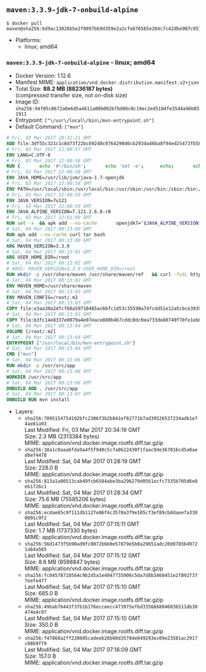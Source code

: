 ## `maven:3.3.9-jdk-7-onbuild-alpine`

```console
$ docker pull maven@sha256:6d9ac13026b5e2f0097bb9d359e2a2cfe676565e204c7c42dbe907c9573dc6ba
```

-	Platforms:
	-	linux; amd64

### `maven:3.3.9-jdk-7-onbuild-alpine` - linux; amd64

-	Docker Version: 1.12.6
-	Manifest MIME: `application/vnd.docker.distribution.manifest.v2+json`
-	Total Size: **88.2 MB (88236187 bytes)**  
	(compressed transfer size, not on-disk size)
-	Image ID: `sha256:94f05c8672a0e6d5a4611a00b002bfbd06c0c19ec2ed5104fe35d4a96b051911`
-	Entrypoint: `["\/usr\/local\/bin\/mvn-entrypoint.sh"]`
-	Default Command: `["mvn"]`

```dockerfile
# Fri, 03 Mar 2017 20:32:21 GMT
ADD file:3df55c321c1c8d73f22bc69240c0764290d6cb293da46ba8f94ed25473fb5853 in / 
# Fri, 03 Mar 2017 22:00:57 GMT
ENV LANG=C.UTF-8
# Fri, 03 Mar 2017 22:00:58 GMT
RUN { 		echo '#!/bin/sh'; 		echo 'set -e'; 		echo; 		echo 'dirname "$(dirname "$(readlink -f "$(which javac || which java)")")"'; 	} > /usr/local/bin/docker-java-home 	&& chmod +x /usr/local/bin/docker-java-home
# Fri, 03 Mar 2017 22:00:58 GMT
ENV JAVA_HOME=/usr/lib/jvm/java-1.7-openjdk
# Fri, 03 Mar 2017 22:00:58 GMT
ENV PATH=/usr/local/sbin:/usr/local/bin:/usr/sbin:/usr/bin:/sbin:/bin:/usr/lib/jvm/java-1.7-openjdk/jre/bin:/usr/lib/jvm/java-1.7-openjdk/bin
# Fri, 03 Mar 2017 22:00:59 GMT
ENV JAVA_VERSION=7u121
# Fri, 03 Mar 2017 22:00:59 GMT
ENV JAVA_ALPINE_VERSION=7.121.2.6.8-r0
# Fri, 03 Mar 2017 22:01:09 GMT
RUN set -x 	&& apk add --no-cache 		openjdk7="$JAVA_ALPINE_VERSION" 	&& [ "$JAVA_HOME" = "$(docker-java-home)" ]
# Sat, 04 Mar 2017 00:13:00 GMT
RUN apk add --no-cache curl tar bash
# Sat, 04 Mar 2017 00:13:00 GMT
ARG MAVEN_VERSION=3.3.9
# Sat, 04 Mar 2017 00:13:01 GMT
ARG USER_HOME_DIR=/root
# Sat, 04 Mar 2017 00:13:02 GMT
# ARGS: MAVEN_VERSION=3.3.9 USER_HOME_DIR=/root
RUN mkdir -p /usr/share/maven /usr/share/maven/ref   && curl -fsSL http://apache.osuosl.org/maven/maven-3/$MAVEN_VERSION/binaries/apache-maven-$MAVEN_VERSION-bin.tar.gz     | tar -xzC /usr/share/maven --strip-components=1   && ln -s /usr/share/maven/bin/mvn /usr/bin/mvn
# Sat, 04 Mar 2017 00:13:02 GMT
ENV MAVEN_HOME=/usr/share/maven
# Sat, 04 Mar 2017 00:13:03 GMT
ENV MAVEN_CONFIG=/root/.m2
# Sat, 04 Mar 2017 00:13:03 GMT
COPY file:e3aa30a24fcf60a59710465ac66fc1d53c35590a74fcdd51e12a5cbce393904b in /usr/local/bin/mvn-entrypoint.sh 
# Sat, 04 Mar 2017 00:13:03 GMT
COPY file:b3fc14e8337e0079a4e97eace880b4b7cddc0dc0ea733de80749f78fe1eb089a in /usr/share/maven/ref/ 
# Sat, 04 Mar 2017 00:13:04 GMT
VOLUME [/root/.m2]
# Sat, 04 Mar 2017 00:13:04 GMT
ENTRYPOINT ["/usr/local/bin/mvn-entrypoint.sh"]
# Sat, 04 Mar 2017 00:13:04 GMT
CMD ["mvn"]
# Sat, 04 Mar 2017 00:13:06 GMT
RUN mkdir -p /usr/src/app
# Sat, 04 Mar 2017 00:13:06 GMT
WORKDIR /usr/src/app
# Sat, 04 Mar 2017 00:13:06 GMT
ONBUILD ADD . /usr/src/app
# Sat, 04 Mar 2017 00:13:07 GMT
ONBUILD RUN mvn install
```

-	Layers:
	-	`sha256:7095154754192bfc2306f3b2b841ef82771b7ad39526537234adb1e74ae81a93`  
		Last Modified: Fri, 03 Mar 2017 20:34:19 GMT  
		Size: 2.3 MB (2313384 bytes)  
		MIME: application/vnd.docker.image.rootfs.diff.tar.gzip
	-	`sha256:38a1c0aaa6fda9a4f5f940c5c7a0622430f1faac9de367016cd5a0aed8ef4478`  
		Last Modified: Sat, 04 Mar 2017 01:28:19 GMT  
		Size: 228.0 B  
		MIME: application/vnd.docker.image.rootfs.diff.tar.gzip
	-	`sha256:813a1a00513cab49fcb6584abe3ba296279d0561ecfc7335b705d6e8eb1726c1`  
		Last Modified: Sat, 04 Mar 2017 01:28:34 GMT  
		Size: 75.6 MB (75585206 bytes)  
		MIME: application/vnd.docker.image.rootfs.diff.tar.gzip
	-	`sha256:ecdae65c9f111db1127e86f4c3578a3f9e105cf3ef89cbddaee7a3380091c9f2`  
		Last Modified: Sat, 04 Mar 2017 07:15:11 GMT  
		Size: 1.7 MB (1737330 bytes)  
		MIME: application/vnd.docker.image.rootfs.diff.tar.gzip
	-	`sha256:56d1473f5b90ad9fc8072b6b0e57879e5b0a29651adc20d8785b49721a64a565`  
		Last Modified: Sat, 04 Mar 2017 07:15:12 GMT  
		Size: 8.6 MB (8598847 bytes)  
		MIME: application/vnd.docker.image.rootfs.diff.tar.gzip
	-	`sha256:fc04578718564c9b2d5a1e4947735906c5da7d8b3468451e2f892f377eefe477`  
		Last Modified: Sat, 04 Mar 2017 07:15:10 GMT  
		Size: 685.0 B  
		MIME: application/vnd.docker.image.rootfs.diff.tar.gzip
	-	`sha256:49bab76443f3fb1b176ecceecc473975ef6d3356668046036511db30474e4c97`  
		Last Modified: Sat, 04 Mar 2017 07:15:10 GMT  
		Size: 350.0 B  
		MIME: application/vnd.docker.image.rootfs.diff.tar.gzip
	-	`sha256:f47868a2ff220605cadeeb26b08d35784e049293ec09e23581ac2917c08b9ff9`  
		Last Modified: Sat, 04 Mar 2017 07:16:09 GMT  
		Size: 157.0 B  
		MIME: application/vnd.docker.image.rootfs.diff.tar.gzip

